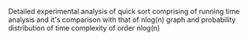 Detailed experimental analysis of quick sort comprising of running time analysis and it's comparison with that of nlog(n) graph and probability distribution of time complexity of order nlog(n)
